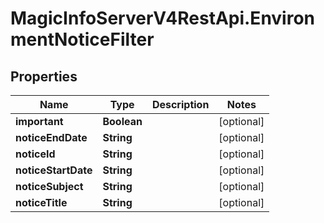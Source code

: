 # MagicInfoServerV4RestApi.EnvironmentNoticeFilter

## Properties
Name | Type | Description | Notes
------------ | ------------- | ------------- | -------------
**important** | **Boolean** |  | [optional] 
**noticeEndDate** | **String** |  | [optional] 
**noticeId** | **String** |  | [optional] 
**noticeStartDate** | **String** |  | [optional] 
**noticeSubject** | **String** |  | [optional] 
**noticeTitle** | **String** |  | [optional] 


